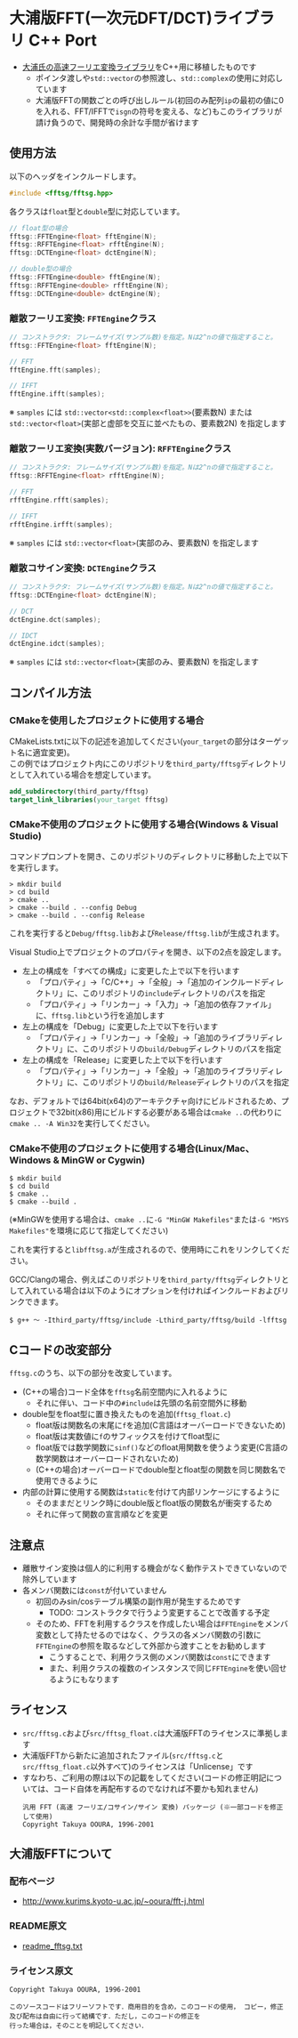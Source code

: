 # 大浦版FFT(一次元DFT/DCT)ライブラリ C++ Port
- [大浦氏の高速フーリエ変換ライブラリ](http://www.kurims.kyoto-u.ac.jp/~ooura/fft-j.html)をC++用に移植したものです
    - ポインタ渡しや`std::vector`の参照渡し、`std::complex`の使用に対応しています
    - 大浦版FFTの関数ごとの呼び出しルール(初回のみ配列`ip`の最初の値に0を入れる、FFT/IFFTで`isgn`の符号を変える、など)もこのライブラリが請け負うので、開発時の余計な手間が省けます

## 使用方法
以下のヘッダをインクルードします。
```cpp
#include <fftsg/fftsg.hpp>
```

各クラスは`float`型と`double`型に対応しています。
```cpp
// float型の場合
fftsg::FFTEngine<float> fftEngine(N);
fftsg::RFFTEngine<float> rfftEngine(N);
fftsg::DCTEngine<float> dctEngine(N);

// double型の場合
fftsg::FFTEngine<double> fftEngine(N);
fftsg::RFFTEngine<double> rfftEngine(N);
fftsg::DCTEngine<double> dctEngine(N);
```

### 離散フーリエ変換: `FFTEngine`クラス
```cpp
// コンストラクタ: フレームサイズ(サンプル数)を指定。Nは2^nの値で指定すること。
fftsg::FFTEngine<float> fftEngine(N);

// FFT
fftEngine.fft(samples);

// IFFT
fftEngine.ifft(samples);
```
※ `samples` には `std::vector<std::complex<float>>`(要素数N) または `std::vector<float>`(実部と虚部を交互に並べたもの、要素数2N) を指定します

### 離散フーリエ変換(実数バージョン): `RFFTEngine`クラス
```cpp
// コンストラクタ: フレームサイズ(サンプル数)を指定。Nは2^nの値で指定すること。
fftsg::RFFTEngine<float> rfftEngine(N);

// FFT
rfftEngine.rfft(samples);

// IFFT
rfftEngine.irfft(samples);
```
※ `samples` には `std::vector<float>`(実部のみ、要素数N) を指定します

### 離散コサイン変換: `DCTEngine`クラス
```cpp
// コンストラクタ: フレームサイズ(サンプル数)を指定。Nは2^nの値で指定すること。
fftsg::DCTEngine<float> dctEngine(N);

// DCT
dctEngine.dct(samples);

// IDCT
dctEngine.idct(samples);
```
※ `samples` には `std::vector<float>`(実部のみ、要素数N) を指定します

## コンパイル方法
### CMakeを使用したプロジェクトに使用する場合
CMakeLists.txtに以下の記述を追加してください(`your_target`の部分はターゲット名に適宜変更)。  
この例ではプロジェクト内にこのリポジトリを`third_party/fftsg`ディレクトリとして入れている場合を想定しています。
```cmake
add_subdirectory(third_party/fftsg)
target_link_libraries(your_target fftsg)
```

### CMake不使用のプロジェクトに使用する場合(Windows & Visual Studio)
コマンドプロンプトを開き、このリポジトリのディレクトリに移動した上で以下を実行します。
```
> mkdir build
> cd build
> cmake ..
> cmake --build . --config Debug
> cmake --build . --config Release
```
これを実行すると`Debug/fftsg.lib`および`Release/fftsg.lib`が生成されます。

Visual Studio上でプロジェクトのプロパティを開き、以下の2点を設定します。
- 左上の構成を「すべての構成」に変更した上で以下を行います
    - 「プロパティ」→「C/C++」→「全般」→「追加のインクルードディレクトリ」に、このリポジトリの`include`ディレクトリのパスを指定
    - 「プロパティ」→「リンカー」→「入力」→「追加の依存ファイル」に、`fftsg.lib`という行を追加します
- 左上の構成を「Debug」に変更した上で以下を行います
    - 「プロパティ」→「リンカー」→「全般」→「追加のライブラリディレクトリ」に、このリポジトリの`build/Debug`ディレクトリのパスを指定
- 左上の構成を「Release」に変更した上で以下を行います
    - 「プロパティ」→「リンカー」→「全般」→「追加のライブラリディレクトリ」に、このリポジトリの`build/Release`ディレクトリのパスを指定

なお、デフォルトでは64bit(x64)のアーキテクチャ向けにビルドされるため、プロジェクトで32bit(x86)用にビルドする必要がある場合は`cmake ..`の代わりに`cmake .. -A Win32`を実行してください。

### CMake不使用のプロジェクトに使用する場合(Linux/Mac、Windows & MinGW or Cygwin)
```
$ mkdir build
$ cd build
$ cmake ..
$ cmake --build .
```
(※MinGWを使用する場合は、`cmake ..`に`-G "MinGW Makefiles"`または`-G "MSYS Makefiles"`を環境に応じて指定してください)

これを実行すると`libfftsg.a`が生成されるので、使用時にこれをリンクしてください。

GCC/Clangの場合、例えばこのリポジトリを`third_party/fftsg`ディレクトリとして入れている場合は以下のようにオプションを付ければインクルードおよびリンクできます。
```
$ g++ ～ -Ithird_party/fftsg/include -Lthird_party/fftsg/build -lfftsg
```

## Cコードの改変部分
`fftsg.c`のうち、以下の部分を改変しています。

- (C++の場合)コード全体を`fftsg`名前空間内に入れるように
    - それに伴い、コード中の`#include`は先頭の名前空間外に移動
- double型をfloat型に置き換えたものを追加(`fftsg_float.c`)
    - float版は関数名の末尾に`f`を追加(C言語はオーバーロードできないため)
    - float版は実数値に`f`のサフィックスを付けてfloat型に
    - float版では数学関数に`sinf()`などのfloat用関数を使うよう変更(C言語の数学関数はオーバーロードされないため)
    - (C++の場合)オーバーロードでdouble型とfloat型の関数を同じ関数名で使用できるように
- 内部の計算に使用する関数は`static`を付けて内部リンケージにするように
    - そのままだとリンク時にdouble版とfloat版の関数名が衝突するため
    - それに伴って関数の宣言順などを変更

## 注意点
- 離散サイン変換は個人的に利用する機会がなく動作テストできていないので除外しています
- 各メンバ関数には`const`が付いていません
    - 初回のみsin/cosテーブル構築の副作用が発生するためです
        - TODO: コンストラクタで行うよう変更することで改善する予定
    - そのため、FFTを利用するクラスを作成したい場合は`FFTEngine`をメンバ変数として持たせるのではなく、クラスの各メンバ関数の引数に`FFTEngine`の参照を取るなどして外部から渡すことをお勧めします
        - こうすることで、利用クラス側のメンバ関数は`const`にできます
        - また、利用クラスの複数のインスタンスで同じ`FFTEngine`を使い回せるようにもなります

## ライセンス
- `src/fftsg.c`および`src/fftsg_float.c`は大浦版FFTのライセンスに準拠します
- 大浦版FFTから新たに追加されたファイル(`src/fftsg.c`と`src/fftsg_float.c`以外すべて)のライセンスは「Unlicense」です
- すなわち、ご利用の際は以下の記載をしてください(コードの修正明記については、コード自体を再配布するのでなければ不要かも知れません)
    ```
    汎用 FFT (高速 フーリエ/コサイン/サイン 変換) パッケージ (※一部コードを修正して使用)
    Copyright Takuya OOURA, 1996-2001
    ```

## 大浦版FFTについて
### 配布ページ
- http://www.kurims.kyoto-u.ac.jp/~ooura/fft-j.html

### README原文
- [readme_fftsg.txt](readme_fftsg.txt)

### ライセンス原文
```
Copyright Takuya OOURA, 1996-2001

このソースコードはフリーソフトです．商用目的を含め，このコードの使用， コピー，修正及び配布は自由に行って結構です．ただし，このコードの修正を
行った場合は，そのことを明記してください．
```
